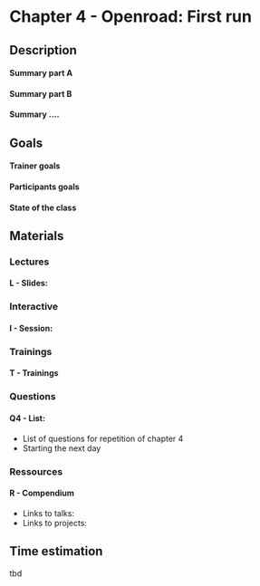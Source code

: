 # Chapter 4 - Openroad: First run
## Description

#### Summary part A
#### Summary part B
#### Summary ....

## Goals
#### Trainer goals
#### Participants goals
#### State of the class

## Materials
### Lectures
#### L - Slides:

### Interactive
#### I - Session:

### Trainings
#### T - Trainings

### Questions
#### Q4 - List:
* List of questions for repetition of chapter 4
* Starting the next day

### Ressources
#### R - Compendium
* Links to talks:
* Links to projects:

## Time estimation
tbd
